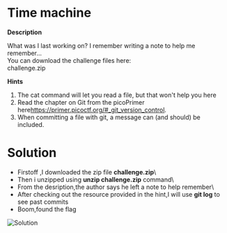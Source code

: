 # Time machine

**Description**

What was I last working on? I remember writing a note to help me remember...\
You can download the challenge files here:\
challenge.zip

**Hints**
1. The cat command will let you read a file, but that won't help you here
1. Read the chapter on Git from the picoPrimer here<https://primer.picoctf.org/#_git_version_control>.
1. When committing a file with git, a message can (and should) be included.

# Solution

* Firstoff ,I downloaded the zip file **challenge.zip**\
* Then i unzipped using **unzip challenge.zip** command\
* From the desription,the author says he left a note to help remember\
* After checking out the resource provided in the hint,I will use **git log** to see past commits
* Boom,found the flag

![Solution](https://github.com/Bbrnn/picoCTF2024-writeups/assets/113863725/71eab1d9-9f34-4302-b827-c082a2663760)
